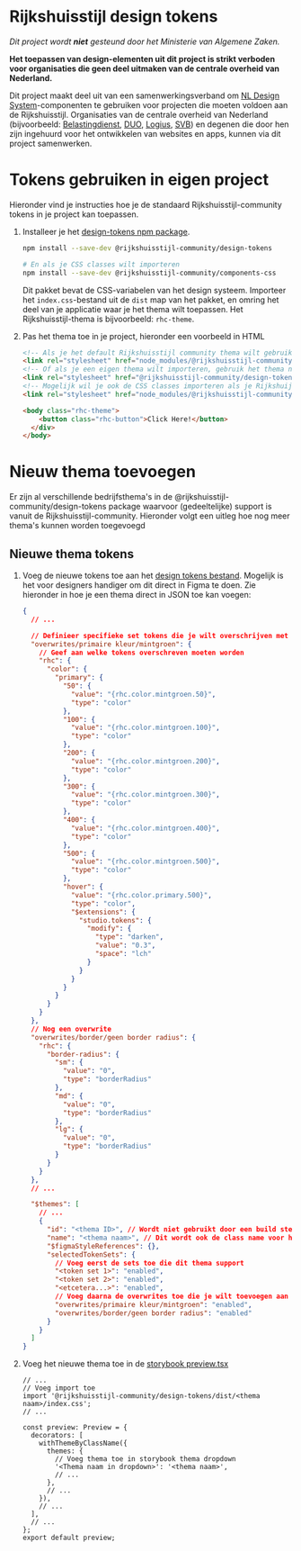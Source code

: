 <!-- @license CC0-1.0 -->

# Rijkshuisstijl design tokens

_Dit project wordt **niet** gesteund door het Ministerie van Algemene Zaken._

**Het toepassen van design-elementen uit dit project is strikt verboden voor organisaties die geen deel uitmaken van de
centrale overheid van Nederland.**

Dit project maakt deel uit van een samenwerkingsverband om [NL Design System](https://nldesignsystem.nl)-componenten te gebruiken voor projecten die moeten voldoen aan de Rijkshuisstijl. Organisaties van de centrale overheid van
Nederland (bijvoorbeeld: [Belastingdienst](https://www.belastingdienst.nl/), [DUO](https://www.duo.nl), [Logius](http://logius.nl), [SVB](https://www.svb.nl/))
en degenen die door hen zijn ingehuurd voor het ontwikkelen van websites en apps, kunnen via dit project samenwerken.

# Tokens gebruiken in eigen project

Hieronder vind je instructies hoe je de standaard Rijkshuisstijl-community tokens in je project kan toepassen.

1. Installeer je het [design-tokens npm package](https://www.npmjs.com/package/@rijkshuisstijl-community/design-tokens).

   ```bash
   npm install --save-dev @rijkshuisstijl-community/design-tokens

   # En als je CSS classes wilt importeren
   npm install --save-dev @rijkshuisstijl-community/components-css
   ```

   Dit pakket bevat de CSS-variabelen van het design systeem. Importeer het `index.css`-bestand uit de `dist` map van het pakket, en omring het deel van je applicatie waar je het thema wilt toepassen. Het Rijkshuisstijl-thema is bijvoorbeeld: `rhc-theme`.

2. Pas het thema toe in je project, hieronder een voorbeeld in HTML

   ```html
   <!-- Als je het default Rijkshuisstijl community thema wilt gebruiken, gebruik .rhc-theme -->
   <link rel="stylesheet" href="node_modules/@rijkshuisstijl-community/design-tokens/dist/index.css" />
   <!-- Of als je een eigen thema wilt importeren, gebruik het thema naam als class name -->
   <link rel="stylesheet" href="@rijkshuisstijl-community/design-tokens/dist/<thema naam>/index.css" />
   <!-- Mogelijk wil je ook de CSS classes importeren als je Rijkshuijsstijl-community componenten gebruikt -->
   <link rel="stylesheet" href="node_modules/@rijkshuisstijl-community/components-css/dist/index.css" />

   <body class="rhc-theme">
       <button class="rhc-button">Click Here!</button>
     </div>
   </body>
   ```

# Nieuw thema toevoegen

Er zijn al verschillende bedrijfsthema's in de @rijkshuisstijl-community/design-tokens package waarvoor (gedeeltelijke) support is vanuit de Rijkshuisstijl-community. Hieronder volgt een uitleg hoe nog meer thema's kunnen worden toegevoegd

## Nieuwe thema tokens

1. Voeg de nieuwe tokens toe aan het [design tokens bestand](https://github.com/nl-design-system/rijkshuisstijl-community/blob/main/proprietary/design-tokens/figma/figma.tokens.json). Mogelijk is het voor designers handiger om dit direct in Figma te doen. Zie hieronder in hoe je een thema direct in JSON toe kan voegen:

   ```json
   {
     // ...

     // Definieer specifieke set tokens die je wilt overschrijven met een duidelijke naam. Voeg indien nodig meerdere overwrites sets toe.
     "overwrites/primaire kleur/mintgroen": {
       // Geef aan welke tokens overschreven moeten worden
       "rhc": {
         "color": {
           "primary": {
             "50": {
               "value": "{rhc.color.mintgroen.50}",
               "type": "color"
             },
             "100": {
               "value": "{rhc.color.mintgroen.100}",
               "type": "color"
             },
             "200": {
               "value": "{rhc.color.mintgroen.200}",
               "type": "color"
             },
             "300": {
               "value": "{rhc.color.mintgroen.300}",
               "type": "color"
             },
             "400": {
               "value": "{rhc.color.mintgroen.400}",
               "type": "color"
             },
             "500": {
               "value": "{rhc.color.mintgroen.500}",
               "type": "color"
             },
             "hover": {
               "value": "{rhc.color.primary.500}",
               "type": "color",
               "$extensions": {
                 "studio.tokens": {
                   "modify": {
                     "type": "darken",
                     "value": "0.3",
                     "space": "lch"
                   }
                 }
               }
             }
           }
         }
       }
     },
     // Nog een overwrite
     "overwrites/border/geen border radius": {
       "rhc": {
         "border-radius": {
           "sm": {
             "value": "0",
             "type": "borderRadius"
           },
           "md": {
             "value": "0",
             "type": "borderRadius"
           },
           "lg": {
             "value": "0",
             "type": "borderRadius"
           }
         }
       }
     },
     // ...

     "$themes": [
       // ...
       {
         "id": "<thema ID>", // Wordt niet gebruikt door een build step, maar wel voor Figma
         "name": "<thema naam>", // Dit wordt ook de class name voor het thema
         "$figmaStyleReferences": {},
         "selectedTokenSets": {
           // Voeg eerst de sets toe die dit thema support
           "<token set 1>": "enabled",
           "<token set 2>": "enabled",
           "<etcetera...>": "enabled",
           // Voeg daarna de overwrites toe die je wilt toevoegen aan je thema
           "overwrites/primaire kleur/mintgroen": "enabled",
           "overwrites/border/geen border radius": "enabled"
         }
       }
     ]
   }
   ```

2. Voeg het nieuwe thema toe in de [storybook preview.tsx](https://github.com/nl-design-system/rijkshuisstijl-community/blob/main/packages/storybook/config/preview.tsx)

   ```tsx
   // ...
   // Voeg import toe
   import '@rijkshuisstijl-community/design-tokens/dist/<thema naam>/index.css';
   // ...

   const preview: Preview = {
     decorators: [
       withThemeByClassName({
         themes: {
           // Voeg thema toe in storybook thema dropdown
           '<Thema naam in dropdown>': '<thema naam>',
           // ...
         },
         // ...
       }),
       // ...
     ],
     // ...
   };
   export default preview;
   ```

